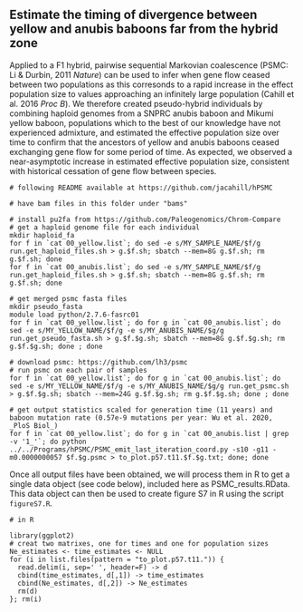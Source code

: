 

## Estimate the timing of divergence between yellow and anubis baboons far from the hybrid zone

Applied to a F1 hybrid, pairwise sequential Markovian coalescence (PSMC: Li & Durbin, 2011 _Nature_) can be used to infer when gene flow ceased between two populations as this corresonds to a rapid increase in the effect population size to values approaching an infinitely large population (Cahill et al. 2016 _Proc B_). We therefore created pseudo-hybrid individuals by combining haploid genomes from a SNPRC anubis baboon and Mikumi yellow baboon, populations which to the best of our knowledge have not experienced admixture, and estimated the effective population size over time to confirm that the ancestors of yellow and anubis baboons ceased exchanging gene flow for some period of time. As expected, we observed a near-asymptotic increase in estimated effective population size, consistent with historical cessation of gene flow between species. 

```console 
# following README available at https://github.com/jacahill/hPSMC

# have bam files in this folder under "bams"

# install pu2fa from https://github.com/Paleogenomics/Chrom-Compare
# get a haploid genome file for each individual
mkdir haploid_fa
for f in `cat 00_yellow.list`; do sed -e s/MY_SAMPLE_NAME/$f/g run.get_haploid_files.sh > g.$f.sh; sbatch --mem=8G g.$f.sh; rm g.$f.sh; done 
for f in `cat 00_anubis.list`; do sed -e s/MY_SAMPLE_NAME/$f/g run.get_haploid_files.sh > g.$f.sh; sbatch --mem=8G g.$f.sh; rm g.$f.sh; done 

# get merged psmc fasta files 
mkdir pseudo_fasta
module load python/2.7.6-fasrc01
for f in `cat 00_yellow.list`; do for g in `cat 00_anubis.list`; do sed -e s/MY_YELLOW_NAME/$f/g -e s/MY_ANUBIS_NAME/$g/g run.get_pseudo_fasta.sh > g.$f.$g.sh; sbatch --mem=8G g.$f.$g.sh; rm g.$f.$g.sh; done ; done 

# download psmc: https://github.com/lh3/psmc
# run psmc on each pair of samples
for f in `cat 00_yellow.list`; do for g in `cat 00_anubis.list`; do sed -e s/MY_YELLOW_NAME/$f/g -e s/MY_ANUBIS_NAME/$g/g run.get_psmc.sh > g.$f.$g.sh; sbatch --mem=24G g.$f.$g.sh; rm g.$f.$g.sh; done ; done

# get output statistics scaled for generation time (11 years) and baboon mutation rate (0.57e-9 mutations per year: Wu et al. 2020, _PloS Biol_)
for f in `cat 00_yellow.list`; do for g in `cat 00_anubis.list | grep -v '1_'`; do python ../../Programs/hPSMC/PSMC_emit_last_iteration_coord.py -s10 -g11 -m0.0000000057 $f.$g.psmc > to_plot.p57.t11.$f.$g.txt; done; done 

```

Once all output files have been obtained, we will process them in R to get a single data object (see code below), included here as PSMC_results.RData. This data object can then be used to create figure S7 in R using the script `figureS7.R`.

```console
# in R

library(ggplot2)
# creat two matrixes, one for times and one for population sizes
Ne_estimates <- time_estimates <- NULL
for (i in list.files(pattern = "to_plot.p57.t11.")) {
  read.delim(i, sep=' ', header=F) -> d
  cbind(time_estimates, d[,1]) -> time_estimates
  cbind(Ne_estimates, d[,2]) -> Ne_estimates
  rm(d)
}; rm(i)


```


